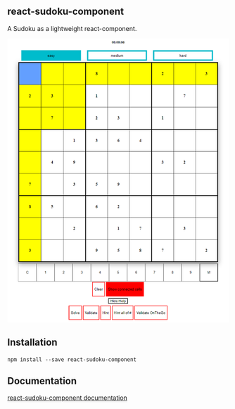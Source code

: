 ## react-sudoku-component
A Sudoku as a lightweight react-component.

![sudoku](sudoku.png)
## Installation
```
npm install --save react-sudoku-component
```

## Documentation
[react-sudoku-component documentation](https)
